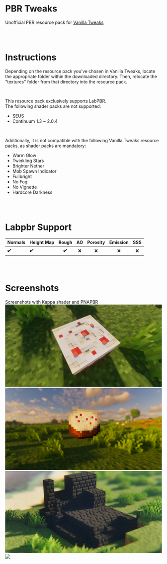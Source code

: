 # PBR Tweaks
 Unofficial PBR resource pack for [Vanilla Tweaks](https://vanillatweaks.net/)

</br>
</br>

# Instructions
Depending on the resource pack you've chosen in Vanilla Tweaks, locate the appropriate folder within the downloaded directory. Then, relocate the "textures" folder from that directory into the resource pack.

</br>

This resource pack exclusively supports LabPBR.  
The following shader packs are not supported:
* SEUS
* Continuum 1.3 ~ 2.0.4

</br>

Additionally, it is not compatible with the following Vanilla Tweaks resource packs, as shader packs are mandatory:
* Warm Glow
* Twinkling Stars
* Brighter Nether
* Mob Spawn Indicator
* Fullbright
* No Fog
* No Vignette
* Hardcore Darkness

</br>
</br>

# Labpbr Support
|Normals|Height Map|Rough|AO|Porosity|Emission|SSS
|------|---|:---:|:---:|:---:|:---:|:---:|
|✔️|✔️|✔️|❌|❌|❌|❌|

</br>
</br>

# Screenshots
Screenshots with Kappa shader and PNAPBR
![](images/2023-11-01_23.47.27.png)
![](images/2023-11-01_23.49.19.png)
![](images/2023-11-02_00.04.37.png)
![](images/2023-11-02_00.16.22.png)